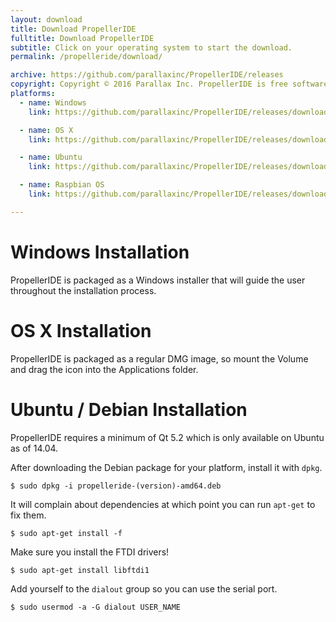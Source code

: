 ```yaml
---
layout: download
title: Download PropellerIDE
fulltitle: Download PropellerIDE
subtitle: Click on your operating system to start the download.
permalink: /propelleride/download/

archive: https://github.com/parallaxinc/PropellerIDE/releases
copyright: Copyright © 2016 Parallax Inc. PropellerIDE is free software, licensed under the GPLv3. It is and always will be free software.
platforms:
  - name: Windows
    link: https://github.com/parallaxinc/PropellerIDE/releases/download/0.37.4/propelleride-0.37.4-amd64.exe

  - name: OS X
    link: https://github.com/parallaxinc/PropellerIDE/releases/download/0.37.4/propelleride-0.37.4-amd64.dmg

  - name: Ubuntu 
    link: https://github.com/parallaxinc/PropellerIDE/releases/download/0.37.4/propelleride-0.37.4-amd64.deb

  - name: Raspbian OS
    link: https://github.com/parallaxinc/PropellerIDE/releases/download/0.37.4/propelleride-0.37.4-armhf.deb

---
```


# Windows Installation

PropellerIDE is packaged as a Windows installer that will guide the user throughout the installation process.

# OS X Installation

PropellerIDE is packaged as a regular DMG image, so mount the Volume and drag the icon into the Applications folder.

# Ubuntu / Debian Installation

PropellerIDE requires a minimum of Qt 5.2 which is only available on Ubuntu as of 14.04.

After downloading the Debian package for your platform, install it with `dpkg`.

    $ sudo dpkg -i propelleride-(version)-amd64.deb

It will complain about dependencies at which point you can run `apt-get` to fix them.

    $ sudo apt-get install -f

Make sure you install the FTDI drivers!

    $ sudo apt-get install libftdi1

Add yourself to the `dialout` group so you can use the serial port.

    $ sudo usermod -a -G dialout USER_NAME
